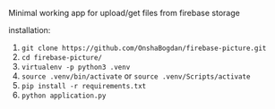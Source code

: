 Minimal working app for upload/get files from firebase storage

installation:

1. `git clone https://github.com/OnshaBogdan/firebase-picture.git`
2. `cd firebase-picture/`
3. `virtualenv -p python3 .venv`
4. `source .venv/bin/activate` or `source .venv/Scripts/activate`
5. `pip install -r requirements.txt`
6. `python application.py `
